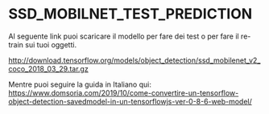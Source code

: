 # SSD_MOBILNET_TEST_PREDICTION

Al seguente link puoi scaricare il modello per fare dei test o per fare il re-train sui tuoi oggetti.

http://download.tensorflow.org/models/object_detection/ssd_mobilenet_v2_coco_2018_03_29.tar.gz 

Mentre puoi seguire la guida in Italiano qui:
https://www.domsoria.com/2019/10/come-convertire-un-tensorflow-object-detection-savedmodel-in-un-tensorflowjs-ver-0-8-6-web-model/
